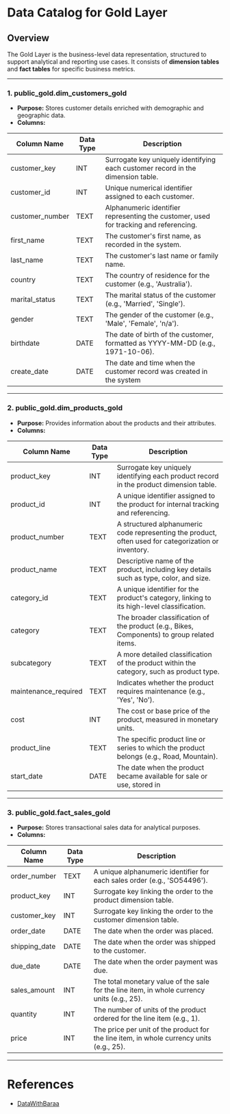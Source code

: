 # Data Catalog for Gold Layer

## Overview
The Gold Layer is the business-level data representation, structured to support analytical and reporting use cases. 
It consists of **dimension tables** and **fact tables** for specific business metrics.

---

### 1. **public_gold.dim_customers_gold**
- **Purpose:** Stores customer details enriched with demographic and geographic data.
- **Columns:**

| Column Name      | Data Type     | Description                                                                                   |
|------------------|---------------|-----------------------------------------------------------------------------------------------|
| customer_key     | INT           | Surrogate key uniquely identifying each customer record in the dimension table.               |
| customer_id      | INT           | Unique numerical identifier assigned to each customer.                                        |
| customer_number  | TEXT          | Alphanumeric identifier representing the customer, used for tracking and referencing.         |
| first_name       | TEXT          | The customer's first name, as recorded in the system.                                         |
| last_name        | TEXT          | The customer's last name or family name.                                                     |
| country          | TEXT          | The country of residence for the customer (e.g., 'Australia').                               |
| marital_status   | TEXT          | The marital status of the customer (e.g., 'Married', 'Single').                              |
| gender           | TEXT          | The gender of the customer (e.g., 'Male', 'Female', 'n/a').                                  |
| birthdate        | DATE          | The date of birth of the customer, formatted as YYYY-MM-DD (e.g., 1971-10-06).               |
| create_date      | DATE          | The date and time when the customer record was created in the system|

---

### 2. **public_gold.dim_products_gold**
- **Purpose:** Provides information about the products and their attributes.
- **Columns:**

| Column Name         | Data Type     | Description                                                                                   |
|---------------------|---------------|-----------------------------------------------------------------------------------------------|
| product_key         | INT           | Surrogate key uniquely identifying each product record in the product dimension table.         |
| product_id          | INT           | A unique identifier assigned to the product for internal tracking and referencing.            |
| product_number      | TEXT          | A structured alphanumeric code representing the product, often used for categorization or inventory. |
| product_name        | TEXT          | Descriptive name of the product, including key details such as type, color, and size.         |
| category_id         | TEXT          | A unique identifier for the product's category, linking to its high-level classification.     |
| category            | TEXT          | The broader classification of the product (e.g., Bikes, Components) to group related items.  |
| subcategory         | TEXT          | A more detailed classification of the product within the category, such as product type.      |
| maintenance_required| TEXT          | Indicates whether the product requires maintenance (e.g., 'Yes', 'No').                       |
| cost                | INT           | The cost or base price of the product, measured in monetary units.                            |
| product_line        | TEXT          | The specific product line or series to which the product belongs (e.g., Road, Mountain).      |
| start_date          | DATE          | The date when the product became available for sale or use, stored in|

---

### 3. **public_gold.fact_sales_gold**
- **Purpose:** Stores transactional sales data for analytical purposes.
- **Columns:**

| Column Name     | Data Type     | Description                                                                                   |
|-----------------|---------------|-----------------------------------------------------------------------------------------------|
| order_number    | TEXT          | A unique alphanumeric identifier for each sales order (e.g., 'SO54496').                      |
| product_key     | INT           | Surrogate key linking the order to the product dimension table.                               |
| customer_key    | INT           | Surrogate key linking the order to the customer dimension table.                              |
| order_date      | DATE          | The date when the order was placed.                                                           |
| shipping_date   | DATE          | The date when the order was shipped to the customer.                                          |
| due_date        | DATE          | The date when the order payment was due.                                                      |
| sales_amount    | INT           | The total monetary value of the sale for the line item, in whole currency units (e.g., 25).   |
| quantity        | INT           | The number of units of the product ordered for the line item (e.g., 1).                       |
| price           | INT           | The price per unit of the product for the line item, in whole currency units (e.g., 25).      |

---

# References
- [DataWithBaraa](https://github.com/DataWithBaraa/sql-data-warehouse-project/blob/main/docs/data_catalog.md)